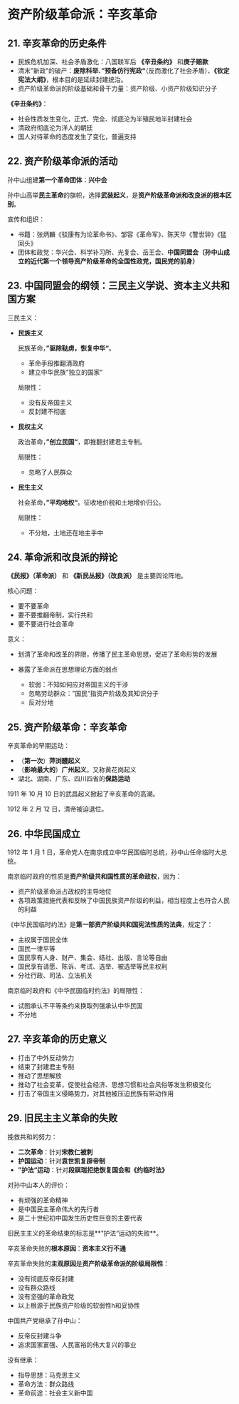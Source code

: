 # 资产阶级革命派：辛亥革命

## 21. 辛亥革命的历史条件

+ 民族危机加深、社会矛盾激化：八国联军后 **《辛丑条约》** 和**庚子赔款**
+ 清末”新政“的破产：**废除科举**、**”预备仿行宪政“**（反而激化了社会矛盾）、**《钦定宪法大纲》**，根本目的是延续封建统治。
+ 资产阶级革命派的阶级基础和骨干力量：资产阶级、小资产阶级知识分子

**《辛丑条约》**：

+ 社会性质发生变化，正式、完全、彻底沦为半殖民地半封建社会
+ 清政府彻底沦为洋人的朝廷
+ 国人对待革命的态度发生了变化，普遍支持

## 22. 资产阶级革命派的活动

孙中山组建**第一个革命团体**：**兴中会**

孙中山高举**民主革命**的旗帜，选择**武装起义**，是**资产阶级革命派和改良派的根本区别**。

宣传和组织：

+ 书籍：张炳麟《驳康有为论革命书》、邹容《革命军》、陈天华《警世钟》《猛回头》
+ 团体和政党：华兴会、科学补习所、光复会、岳王会、**中国同盟会（孙中山成立的近代第一个领导资产阶级革命的全国性政党，国民党的前身）**

## 23. 中国同盟会的纲领：三民主义学说、资本主义共和国方案

三民主义：

+ **民族主义**

  民族革命，**”驱除鞑虏，恢复中华“**。
    + 革命手段推翻清政府
    + 建立中华民族”独立的国家“

  局限性：
    + 没有反帝国主义
    + 反封建不彻底
+ **民权主义**

  政治革命，**”创立民国“**，即推翻封建君主专制。

  局限性：

    + 忽略了人民群众
+ **民生主义**

  社会革命，**”平均地权“**。征收地价税和土地增价归公。

  局限性：

    + 不分地，土地还在地主手中

## 24. 革命派和改良派的辩论

**《民报》（革命派）** 和 **《新民丛报》（改良派）** 是主要舆论阵地。

核心问题：

+ 要不要革命
+ 要不要推翻帝制，实行共和
+ 要不要进行社会革命

意义：

+ 划清了革命和改革的界限，传播了民主革命思想，促进了革命形势的发展
+ 暴露了革命派在思想理论方面的弱点

    + 软弱：不知如何应对帝国主义的干涉
    + 忽略劳动群众：”国民“指资产阶级及其知识分子
    + 反对分地

## 25. 资产阶级革命：辛亥革命

辛亥革命的早期运动：

+ （**第一次**）**萍浏醴起义**
+ （**影响最大的**）**广州起义**，又称黄花岗起义
+ 湖北、湖南、广东、四川四省的**保路运动**

1911 年 10 月 10 日的武昌起义掀起了辛亥革命的高潮。

1912 年 2 月 12 日，清帝被迫退位。

## 26. 中华民国成立

1912 年 1 月 1 日，革命党人在南京成立中华民国临时总统，孙中山任命临时大总统。

南京临时政府的性质是**资产阶级共和国性质的革命政权**，因为：

+ 资产阶级革命派占政权的主导地位
+ 各项政策措施代表和反映了中国民族资产阶级的利益，相当程度上也符合人民的利益

《中华民国临时约法》是**第一部资产阶级共和国宪法性质的法典**，规定了：

+ 主权属于国民全体
+ 国民一律平等
+ 国民享有人身、财产、集会、结社、出版、言论等自由
+ 国民享有请愿、陈诉、考试、选举、被选举等民主权利
+ 分社行政、司法、立法机关

南京临时政府和《中华民国临时约法》的局限性：

+ 试图承认不平等条约来换取列强承认中华民国
+ 不分地

## 27. 辛亥革命的历史意义

+ 打击了中外反动势力
+ 结束了封建君主专制
+ 推动了思想解放
+ 推动了社会变革，促使社会经济、思想习惯和社会风俗等发生积极变化
+ 打击了帝国主义侵略势力，对其他被压迫民族有带动作用

## 29. 旧民主主义革命的失败

挽救共和的努力：

+ **二次革命**：针对**宋教仁被刺**
+ **护国运动**：针对**袁世凯复辟帝制**
+ **”护法“运动**：针对**段祺瑞拒绝恢复国会和《约临时法》**

对孙中山本人的评价：

+ 有顽强的革命精神
+ 是中国民主革命伟大的先行者
+ 是二十世纪初中国发生历史性巨变的主要代表

旧民主主义的革命结束的标志是**”护法“运动的失败**。

辛亥革命失败的**根本原因**：**资本主义行不通**

辛亥革命失败的**主观原因**是**资产阶级革命派的阶级局限性**：

+ 没有彻底反帝反封建
+ 没有群众路线
+ 没有坚强的革命政党
+ 以上根源于民族资产阶级的软弱性h和妥协性

中国共产党继承了孙中山：

+ 反帝反封建斗争
+ 追求国家富强、人民富裕的伟大复兴的事业

没有继承：

+ 指导思想：马克思主义
+ 革命方法：群众路线
+ 革命前途：社会主义新中国